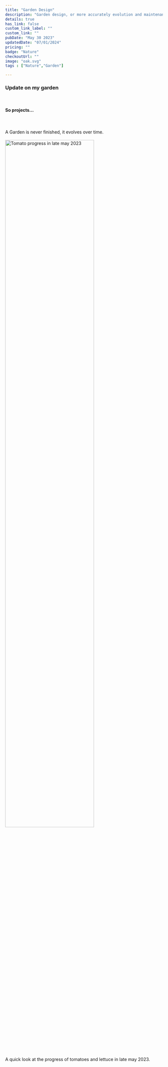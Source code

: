 ```yaml
---
title: "Garden Design"
description: "Garden design, or more accurately evolution and maintenance."
details: true
has_link: false
custom_link_label: ""
custom_link: ""
pubDate: "May 30 2023"
updatedDate: "07/01/2024"
pricing: ""
badge: "Nature"
checkoutUrl: ""
image: "oak.svg"
tags : ["Nature","Garden"]

---
```


### Update on my garden

<br/>

#### So projects...
<br/><br/>
A Garden is never finished, it evolves over time.
<br/><br/>
<img title="Garden View" alt="Tomato progress in late may 2023" src="../src/assets/img/garden231.png" width="75%">
<br/>
A quick look at the progress of tomatoes and lettuce in late may 2023.
